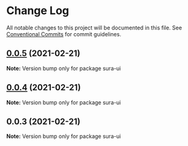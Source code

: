 # Change Log

All notable changes to this project will be documented in this file.
See [Conventional Commits](https://conventionalcommits.org) for commit guidelines.

## [0.0.5](https://github.com/asurraa/sura-ui/compare/v0.0.4...v0.0.5) (2021-02-21)

**Note:** Version bump only for package sura-ui





## [0.0.4](https://github.com/asurraa/sura-ui/compare/v0.0.3...v0.0.4) (2021-02-21)

**Note:** Version bump only for package sura-ui





## 0.0.3 (2021-02-21)

**Note:** Version bump only for package sura-ui
